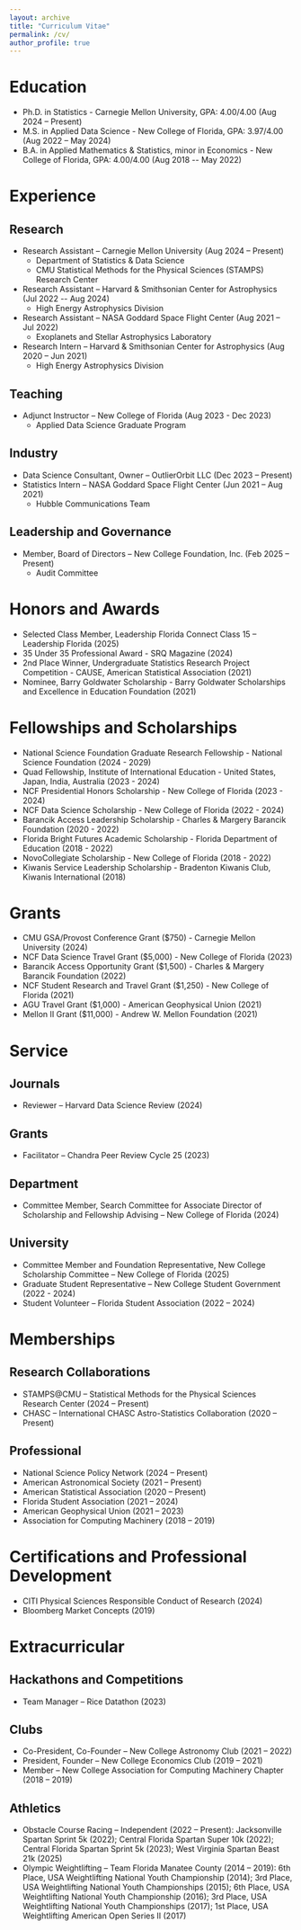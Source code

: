 ```yaml
---
layout: archive
title: "Curriculum Vitae"
permalink: /cv/
author_profile: true
---
```


Education
======
* Ph.D. in Statistics - Carnegie Mellon University, GPA: 4.00/4.00 (Aug 2024 – Present)
* M.S. in Applied Data Science - New College of Florida, GPA: 3.97/4.00 (Aug 2022 – May 2024)
* B.A. in Applied Mathematics & Statistics, minor in Economics - New College of Florida, GPA: 4.00/4.00 (Aug 2018 -- May 2022)

Experience
======

Research
-----
* Research Assistant – Carnegie Mellon University (Aug 2024 – Present)
	* Department of Statistics & Data Science
	* CMU Statistical Methods for the Physical Sciences (STAMPS) Research Center
* Research Assistant – Harvard & Smithsonian Center for Astrophysics (Jul 2022 -- Aug 2024)
	* High Energy Astrophysics Division
* Research Assistant – NASA Goddard Space Flight Center (Aug 2021 – Jul 2022)
	* Exoplanets and Stellar Astrophysics Laboratory
* Research Intern – Harvard & Smithsonian Center for Astrophysics (Aug 2020 – Jun 2021)
	* High Energy Astrophysics Division

Teaching
-----
* Adjunct Instructor – New College of Florida (Aug 2023 - Dec 2023)
	* Applied Data Science Graduate Program

Industry
-----
* Data Science Consultant, Owner – OutlierOrbit LLC (Dec 2023 – Present)
* Statistics Intern – NASA Goddard Space Flight Center (Jun 2021 – Aug 2021)
	* Hubble Communications Team

Leadership and Governance
-----
* Member, Board of Directors – New College Foundation, Inc. (Feb 2025 – Present)
	* Audit Committee


Honors and Awards
======
* Selected Class Member, Leadership Florida Connect Class 15 – Leadership Florida (2025)
* 35 Under 35 Professional Award - SRQ Magazine (2024)
* 2nd Place Winner, Undergraduate Statistics Research Project Competition - CAUSE, American Statistical Association (2021)
* Nominee, Barry Goldwater Scholarship - Barry Goldwater Scholarships and Excellence in Education Foundation (2021)

Fellowships and Scholarships
======
* National Science Foundation Graduate Research Fellowship - National Science Foundation (2024 - 2029)
* Quad Fellowship, Institute of International Education - United States, Japan, India, Australia (2023 - 2024)
* NCF Presidential Honors Scholarship - New College of Florida (2023 - 2024)
* NCF Data Science Scholarship - New College of Florida (2022 - 2024)
* Barancik Access Leadership Scholarship - Charles & Margery Barancik Foundation (2020 - 2022)
* Florida Bright Futures Academic Scholarship - Florida Department of Education (2018 - 2022)
* NovoCollegiate Scholarship - New College of Florida (2018 - 2022)
* Kiwanis Service Leadership Scholarship - Bradenton Kiwanis Club, Kiwanis International (2018)

Grants
======
* CMU GSA/Provost Conference Grant ($750) - Carnegie Mellon University (2024)
* NCF Data Science Travel Grant ($5,000) - New College of Florida (2023)
* Barancik Access Opportunity Grant ($1,500) - Charles & Margery Barancik Foundation (2022)
* NCF Student Research and Travel Grant ($1,250) - New College of Florida (2021)
* AGU Travel Grant ($1,000) - American Geophysical Union (2021)
* Mellon II Grant ($11,000) - Andrew W. Mellon Foundation (2021)

Service
======

Journals
------
* Reviewer – Harvard Data Science Review (2024)

Grants
------
* Facilitator – Chandra Peer Review Cycle 25 (2023)

Department
------
* Committee Member, Search Committee for Associate Director of Scholarship and Fellowship Advising – New College of Florida (2024)

University
------
* Committee Member and Foundation Representative, New College Scholarship Committee – New College of Florida (2025)
* Graduate Student Representative – New College Student Government (2022 - 2024)
* Student Volunteer – Florida Student Association (2022 – 2024)

Memberships
======

Research Collaborations
------
* STAMPS@CMU – Statistical Methods for the Physical Sciences Research Center (2024 – Present)
* CHASC – International CHASC Astro-Statistics Collaboration (2020 – Present)

Professional
------
* National Science Policy Network (2024 – Present)
* American Astronomical Society (2021 – Present)
* American Statistical Association (2020 – Present)
* Florida Student Association (2021 – 2024)
* American Geophysical Union (2021 – 2023)
* Association for Computing Machinery (2018 – 2019)

Certifications and Professional Development
======
* CITI Physical Sciences Responsible Conduct of Research (2024)
* Bloomberg Market Concepts (2019)

Extracurricular
======

Hackathons and Competitions
------ 
* Team Manager – Rice Datathon (2023)

Clubs
------
* Co-President, Co-Founder – New College Astronomy Club (2021 – 2022)
* President, Founder – New College Economics Club (2019 – 2021)
* Member – New College Association for Computing Machinery Chapter (2018 – 2019)

Athletics
------
* Obstacle Course Racing – Independent (2022 – Present): Jacksonville Spartan Sprint 5k (2022); Central Florida Spartan Super 10k (2022); Central Florida Spartan Sprint 5k (2023); West Virginia Spartan Beast 21k (2025)
* Olympic Weightlifting – Team Florida Manatee County (2014 – 2019): 6th Place, USA Weightlifting National Youth Championship (2014); 3rd Place, USA Weightlifting National Youth Championships (2015); 6th Place, USA Weightlifting National Youth Championship (2016); 3rd Place, USA Weightlifting National Youth Championships (2017); 1st Place, USA Weightlifting American Open Series II (2017)
